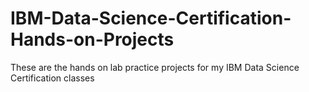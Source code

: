 # IBM-Data-Science-Certification-Hands-on-Projects
These are the hands on lab practice projects for my IBM Data Science Certification classes
